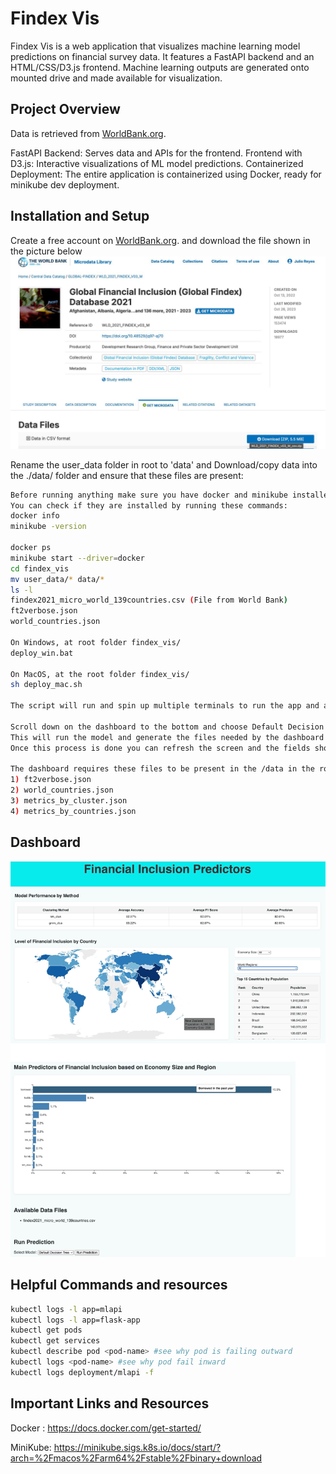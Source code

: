 # Findex Vis

Findex Vis is a web application that visualizes machine learning model predictions on financial survey data. It features a FastAPI backend and an HTML/CSS/D3.js frontend. Machine learning outputs are generated onto mounted drive and made available for visualization.

## Project Overview

Data is retrieved from [WorldBank.org](https://www.worldbank.org/en/publication/globalfindex/Data).  

FastAPI Backend: Serves data and APIs for the frontend.
Frontend with D3.js: Interactive visualizations of ML model predictions.
Containerized Deployment: The entire application is containerized using Docker, ready for minikube dev deployment.

## Installation and Setup
Create a free account on [WorldBank.org](https://www.worldbank.org/en/publication/globalfindex/Data). and download the file shown in the picture below 
![World Bank Data](images/world_bank_data.jpeg)


Rename the user_data folder in root to 'data' and 
Download/copy data into the ./data/ folder and ensure that these files are present:
```bash
Before running anything make sure you have docker and minikube installed and working.
You can check if they are installed by running these commands:
docker info
minikube -version

docker ps
minikube start --driver=docker 
cd findex_vis
mv user_data/* data/*
ls -l 
findex2021_micro_world_139countries.csv (File from World Bank)
ft2verbose.json
world_countries.json

On Windows, at root folder findex_vis/
deploy_win.bat

On MacOS, at the root folder findex_vis/
sh deploy_mac.sh

The script will run and spin up multiple terminals to run the app and also launch the dashboard. 

Scroll down on the dashboard to the bottom and choose Default Decision Tree and click prediction 
This will run the model and generate the files needed by the dashboard
Once this process is done you can refresh the screen and the fields should populate now.

The dashboard requires these files to be present in the /data in the root level to work correctly 
1) ft2verbose.json
2) world_countries.json
3) metrics_by_cluster.json
4) metrics_by_countries.json

```
## Dashboard 
![Image of the running dashboard](images/dashboard.jpeg)


## Helpful Commands and resources
```bash
kubectl logs -l app=mlapi
kubectl logs -l app=flask-app
kubectl get pods
kubectl get services
kubectl describe pod <pod-name> #see why pod is failing outward
kubectl logs <pod-name> #see why pod fail inward
kubectl logs deployment/mlapi -f
```

## Important Links and Resources 

Docker : https://docs.docker.com/get-started/

MiniKube: https://minikube.sigs.k8s.io/docs/start/?arch=%2Fmacos%2Farm64%2Fstable%2Fbinary+download

